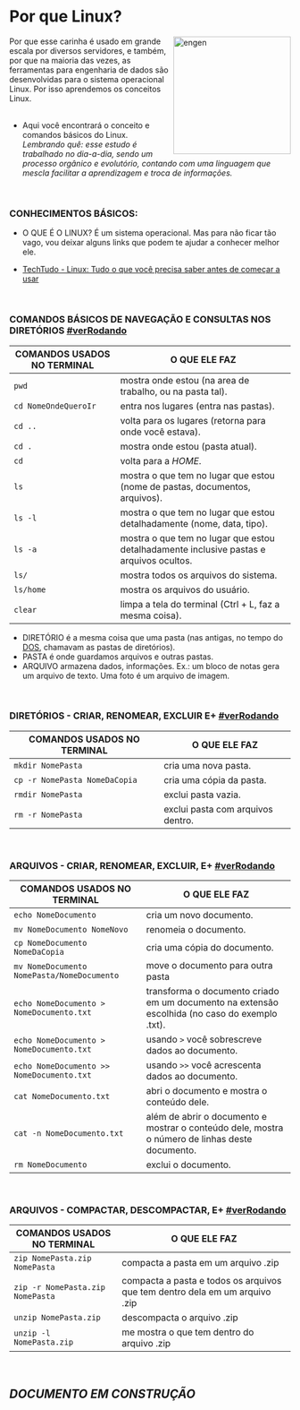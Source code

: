 # Por que Linux?
<img align="right" alt="engen" width="210" src="https://www.linuxadmingeeks.com/wp-content/uploads/2021/02/cropped-avatar-1295397_640uu3-1.png">

Por que esse carinha é usado em grande escala por diversos servidores, e também, por que na maioria das vezes, as ferramentas para engenharia de dados são desenvolvidas para o sistema operacional Linux. Por isso aprendemos os conceitos Linux.
<br />
<br />
* Aqui você encontrará o conceito e comandos básicos do Linux.
*Lembrando quê: esse estudo é trabalhado no dia-a-dia, sendo um processo orgânico e evolutório, contando com uma linguagem que mescla facilitar a aprendizagem e troca de informações.*
<br />

### CONHECIMENTOS BÁSICOS:
*  O QUE É O LINUX? É um sistema operacional. Mas para não ficar tão vago, vou deixar alguns links que podem te ajudar a conhecer melhor ele.

* [TechTudo - Linux: Tudo o que você precisa saber antes de começar a usar](https://www.techtudo.com.br/noticias/2015/03/linux-tudo-o-que-voce-precisa-saber-antes-de-comecar-usar.ghtml)

<br />

### COMANDOS BÁSICOS DE NAVEGAÇÃO E CONSULTAS NOS DIRETÓRIOS [#verRodando](n)
COMANDOS USADOS NO TERMINAL | O QUE ELE FAZ
----------- | ------
`pwd` | mostra onde estou (na area de trabalho, ou na pasta tal).
`cd NomeOndeQueroIr` | entra nos lugares (entra nas pastas).
`cd ..` | volta para os lugares (retorna para onde você estava).
`cd .` | mostra onde estou (pasta atual).
`cd` | volta para a *HOME*.
`ls` | mostra o que tem no lugar que estou (nome de pastas, documentos, arquivos).
`ls -l` | mostra o que tem no lugar que estou detalhadamente (nome, data, tipo).
`ls -a` | mostra o que tem no lugar que estou detalhadamente inclusive pastas e arquivos ocultos.
`ls/` | mostra todos os arquivos do sistema.
`ls/home` | mostra os arquivos do usuário.
`clear` | limpa a tela do terminal (Ctrl + L, faz a mesma coisa).

* DIRETÓRIO é a mesma coisa que uma pasta (nas antigas, no tempo do [DOS](https://pt.wikipedia.org/wiki/DOS), chamavam as pastas de diretórios).
* PASTA é onde guardamos arquivos e outras pastas.
* ARQUIVO armazena dados, informações. Ex.: um bloco de notas gera um arquivo de texto. Uma foto é um arquivo de imagem.

<br />

### DIRETÓRIOS - CRIAR, RENOMEAR, EXCLUIR E+  [#verRodando](n)
COMANDOS USADOS NO TERMINAL | O QUE ELE FAZ
----------- | ------
`mkdir NomePasta` | cria uma nova pasta.
`cp -r NomePasta NomeDaCopia` | cria uma cópia da pasta.
`rmdir NomePasta` | exclui pasta vazia.
`rm -r NomePasta` | exclui pasta com arquivos dentro.

<br />

### ARQUIVOS - CRIAR, RENOMEAR, EXCLUIR, E+ [#verRodando](n)
COMANDOS USADOS NO TERMINAL | O QUE ELE FAZ
----------- | ------
`echo NomeDocumento` | cria um novo documento.
`mv NomeDocumento NomeNovo` | renomeia o documento.
`cp NomeDocumento NomeDaCopia` | cria uma cópia do documento.
`mv NomeDocumento NomePasta/NomeDocumento` | move o documento para outra pasta
`echo NomeDocumento > NomeDocumento.txt` | transforma o documento criado em um documento na extensão escolhida (no caso do exemplo .txt).
`echo NomeDocumento > NomeDocumento.txt` | usando `>` você sobrescreve dados ao documento.
`echo NomeDocumento >> NomeDocumento.txt` | usando `>>` você acrescenta dados ao documento.
`cat NomeDocumento.txt` | abri o documento e mostra o conteúdo dele.
`cat -n NomeDocumento.txt` | além de abrir o documento e mostrar o conteúdo dele, mostra o número de linhas deste documento.
`rm NomeDocumento` | exclui o documento.

<br />

### ARQUIVOS - COMPACTAR, DESCOMPACTAR, E+ [#verRodando](n)
COMANDOS USADOS NO TERMINAL | O QUE ELE FAZ
----------- | ------
`zip NomePasta.zip NomePasta` | compacta a pasta em um arquivo .zip
`zip -r NomePasta.zip NomePasta` | compacta a pasta e todos os arquivos que tem dentro dela em um arquivo .zip
`unzip NomePasta.zip` | descompacta o arquivo .zip
`unzip -l NomePasta.zip` | me mostra o que tem dentro do arquivo .zip

<br />


## *DOCUMENTO EM CONSTRUÇÃO*

